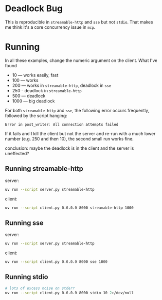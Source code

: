 # Deadlock Bug

This is reproducible in `streamable-http` and `sse` but not `stdio`. That makes me think it's a core
concurrency issue in `mcp`.

# Running
In all these examples, change the numeric argument on the client. What I've found

* 10 — works easily, fast
* 100 — works
* 200 — works in `streamable-http`, deadlock in `sse`
* 250 - deadlock in `streamable-http`
* 500 — deadlock
* 1000 — big deadlock

For both `streamable-http` and `sse`, the following error occurs frequently, followed by the script hanging:

```
Error in post_writer: All connection attempts failed
```

If it fails and I kill the client but not the server and re-run with a much lower number
(e.g. 250 and then 10), the second small run works fine.

conclusion: maybe the deadlock is in the client and the server is uneffected?

## Running streamable-http

server:

```bash
uv run --script server.py streamable-http
```

client:

```bash
uv run --script client.py 0.0.0.0 8000 streamable-http 1000
```

## Running sse

server:

```bash
uv run --script server.py streamable-http
```

client:

```bash
uv run --script client.py 0.0.0.0 8000 sse 1000
```


## Running stdio

```bash
# lots of excess noise on stderr
uv run --script client.py 0.0.0.0 8000 stdio 10 2>/dev/null
```
